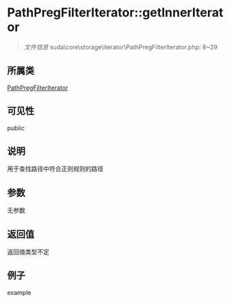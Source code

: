 # PathPregFilterIterator::getInnerIterator

> *文件信息* suda\core\storage\iterator\PathPregFilterIterator.php: 8~29
## 所属类 

[PathPregFilterIterator](../PathPregFilterIterator.md)

## 可见性

  public  
## 说明

用于查找路径中符合正则规则的路径

## 参数

无参数
## 返回值
返回值类型不定
## 例子

example